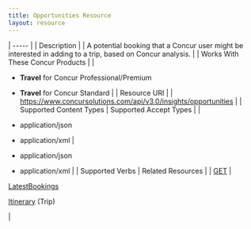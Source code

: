 ```yaml
---
title: Opportunities Resource 
layout: resource
---
```






| ----- |
|  Description |
|  A potential booking that a Concur user might be interested in adding to a trip, based on Concur analysis. |
|  Works With These Concur Products |
|

* **Travel** for Concur Professional/Premium
* **Travel** for Concur Standard
 |
|  Resource URI |
|  https://www.concursolutions.com/api/v3.0/insights/opportunities |
|  Supported Content Types |  Supported Accept Types |
|

* application/json
* application/xml
 |

* application/json
* application/xml
 |
|  Supported Verbs |  Related Resources |
|  [GET][1] |

[LatestBookings][2]

[Itinerary][3] (Trip)

 |



[1]: https://www.concursolutions.com/api/docs/index.html#!/Opportunities
[2]: https://www.concursolutions.com/api/docs/index.html#!/LatestBookings
[3]: https://developer.concur.com/itinerary-tmc-and-third-party-developers/itinerary-resource
